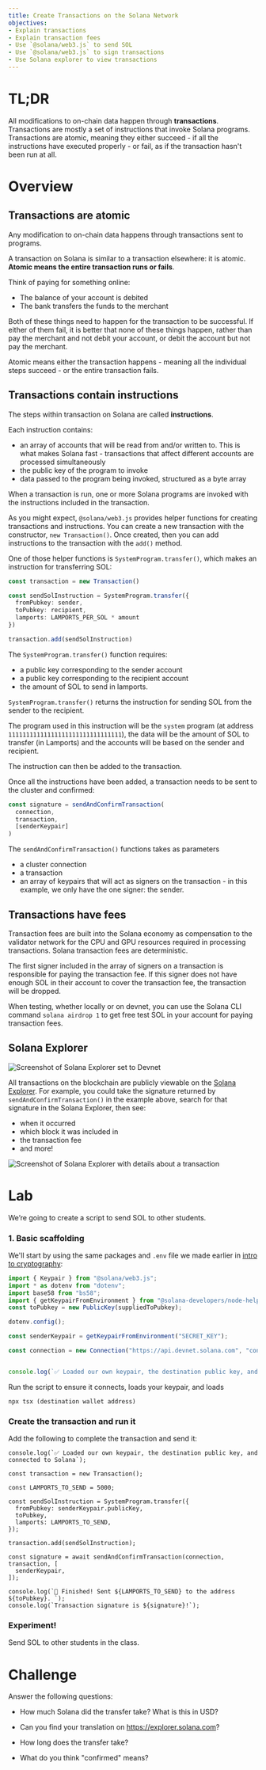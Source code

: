 ```yaml
---
title: Create Transactions on the Solana Network
objectives:
- Explain transactions
- Explain transaction fees
- Use `@solana/web3.js` to send SOL
- Use `@solana/web3.js` to sign transactions
- Use Solana explorer to view transactions
---
```


# TL;DR

All modifications to on-chain data happen through **transactions**. Transactions are mostly a set of instructions that invoke Solana programs. Transactions are atomic, meaning they either succeed - if all the instructions have executed properly - or fail, as if the transaction hasn't been run at all. 

# Overview

## Transactions are atomic

Any modification to on-chain data happens through transactions sent to programs.

A transaction on Solana is similar to a transaction elsewhere: it is atomic. **Atomic means the entire transaction runs or fails**. 

Think of paying for something online: 

 - The balance of your account is debited
 - The bank transfers the funds to the merchant

Both of these things need to happen for the transaction to be successful. If either of them fail, it is better that none of these things happen, rather than pay the merchant and not debit your account, or debit the account but not pay the merchant. 

Atomic means either the transaction happens - meaning all the individual steps succeed - or the entire transaction fails.

## Transactions contain instructions

The steps within transaction on Solana are called **instructions**. 

Each instruction contains:

- an array of accounts that will be read from and/or written to. This is what makes Solana fast - transactions that affect different accounts are processed simultaneously
- the public key of the program to invoke
- data passed to the program being invoked, structured as a byte array

When a transaction is run, one or more Solana programs are invoked with the instructions included in the transaction.

As you might expect, `@solana/web3.js` provides helper functions for creating transactions and instructions. You can create a new transaction with the constructor, `new Transaction()`. Once created, then you can add instructions to the transaction with the `add()` method.

One of those helper functions is `SystemProgram.transfer()`, which makes an instruction for transferring SOL:

```typescript
const transaction = new Transaction()

const sendSolInstruction = SystemProgram.transfer({
  fromPubkey: sender,
  toPubkey: recipient,
  lamports: LAMPORTS_PER_SOL * amount
})

transaction.add(sendSolInstruction)
```

The `SystemProgram.transfer()` function requires:

- a public key corresponding to the sender account
- a public key corresponding to the recipient account
- the amount of SOL to send in lamports.

`SystemProgram.transfer()` returns the instruction for sending SOL from the sender to the recipient. 

The program used in this instruction will be the `system` program (at address `11111111111111111111111111111111`), the data will be the amount of SOL to transfer (in Lamports) and the accounts will be based on the sender and recipient. 

The instruction can then be added to the transaction.

Once all the instructions have been added, a transaction needs to be sent to the cluster and confirmed:

```typescript
const signature = sendAndConfirmTransaction(
  connection,
  transaction,
  [senderKeypair]
)
```

The `sendAndConfirmTransaction()` functions takes as parameters

- a cluster connection
- a transaction
- an array of keypairs that will act as signers on the transaction - in this example, we only have the one signer: the sender.

## Transactions have fees

Transaction fees are built into the Solana economy as compensation to the validator network for the CPU and GPU resources required in processing transactions. Solana transaction fees are deterministic.

The first signer included in the array of signers on a transaction is responsible for paying the transaction fee. If this signer does not have enough SOL in their account to cover the transaction fee, the transaction will be dropped.

When testing, whether locally or on devnet, you can use the Solana CLI command `solana airdrop 1` to get free test SOL in your account for paying transaction fees.

## Solana Explorer

![Screenshot of Solana Explorer set to Devnet](../assets/solana-explorer-devnet.png)

All transactions on the blockchain are publicly viewable on the [Solana Explorer](http://explorer.solana.com). For example, you could take the signature returned by `sendAndConfirmTransaction()` in the example above, search for that signature in the Solana Explorer, then see:

- when it occurred
- which block it was included in
- the transaction fee
- and more!

![Screenshot of Solana Explorer with details about a transaction](../assets/solana-explorer-transaction-overview.png)

# Lab

We’re going to create a script to send SOL to other students.

### 1. Basic scaffolding

We'll start by using the same packages and `.env` file we made earlier in [intro to cryptography](./intro-to-cryptography.md):

```typescript
import { Keypair } from "@solana/web3.js";
import * as dotenv from "dotenv";
import base58 from "bs58";
import { getKeypairFromEnvironment } from "@solana-developers/node-helpers"
const toPubkey = new PublicKey(suppliedToPubkey);

dotenv.config();

const senderKeypair = getKeypairFromEnvironment("SECRET_KEY");

const connection = new Connection("https://api.devnet.solana.com", "confirmed");


console.log(`✅ Loaded our own keypair, the destination public key, and connected to Solana`);
```

Run the script to ensure it connects, loads your keypair, and loads 


```
npx tsx (destination wallet address)
```

### Create the transaction and run it

Add the following to complete the transaction and send it:

```
console.log(`✅ Loaded our own keypair, the destination public key, and connected to Solana`);

const transaction = new Transaction();

const LAMPORTS_TO_SEND = 5000;

const sendSolInstruction = SystemProgram.transfer({
  fromPubkey: senderKeypair.publicKey,
  toPubkey,
  lamports: LAMPORTS_TO_SEND,
});

transaction.add(sendSolInstruction);

const signature = await sendAndConfirmTransaction(connection, transaction, [
  senderKeypair,
]);

console.log(`💸 Finished! Sent ${LAMPORTS_TO_SEND} to the address ${toPubkey}. `);
console.log(`Transaction signature is ${signature}!`);
```
### Experiment!

Send SOL to other students in the class.

# Challenge

Answer the following questions:

 - How much Solana did the transfer take? What is this in USD?

 - Can you find your translation on https://explorer.solana.com?

 - How long does the transfer take? 

 - What do you think "confirmed" means?